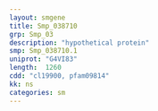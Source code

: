 ```yaml
---
layout: smgene
title: Smp_038710
grp: Smp_03
description: "hypothetical protein"
smp: Smp_038710.1
uniprot: "G4VI83"
length:  1260
cdd: "cl19900, pfam09814"
kk: ns
categories: sm
---
```

